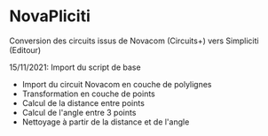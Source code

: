 # NovaPliciti
Conversion des circuits issus de Novacom (Circuits+) vers Simpliciti (Editour)

15/11/2021: Import du script de base
- Import du circuit Novacom en couche de polylignes
- Transformation en couche de points
- Calcul de la distance entre points
- Calcul de l'angle entre 3 points
- Nettoyage à partir de la distance et de l'angle
